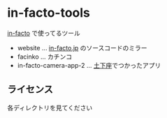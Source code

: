 # in-facto-tools

[in-facto](https://in-facto.jp) で使ってるツール

- website ... [in-facto.jp](https://in-facto.jp) のソースコードのミラー
- facinko ... カチンコ
- in-facto-camera-app-2 ... [土下座](https://www.youtube.com/watch?v=ntTZe7UHkos)でつかったアプリ

## ライセンス

各ディレクトリを見てください
